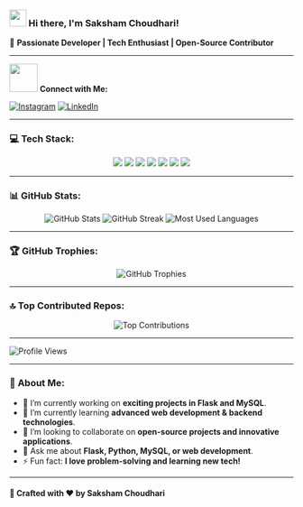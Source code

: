 ### <img src="https://media.giphy.com/media/hvRJCLFzcasrR4ia7z/giphy.gif" width="30px"> Hi there, I'm **Saksham Choudhari!**

🚀 **Passionate Developer | Tech Enthusiast | Open-Source Contributor**

---

<img src="https://media.giphy.com/media/jTNG3RF6EwbkpD4LZx/giphy.gif" width="50px"> **Connect with Me:**

[![Instagram](https://img.shields.io/badge/Instagram-%23E4405F.svg?logo=Instagram&logoColor=white)](https://www.instagram.com/saksham.choudharii) 
[![LinkedIn](https://img.shields.io/badge/LinkedIn-%230077B5.svg?logo=linkedin&logoColor=white)](https://www.linkedin.com/in/saksham-choudhari-713196265)

---

### 💻 **Tech Stack:**
<div align="center">
    <img src="https://img.shields.io/badge/html5-%23E34F26.svg?style=flat-square&logo=html5&logoColor=white" />
    <img src="https://img.shields.io/badge/python-3670A0?style=flat-square&logo=python&logoColor=ffdd54" />
    <img src="https://img.shields.io/badge/bootstrap-%238511FA.svg?style=flat-square&logo=bootstrap&logoColor=white" />
    <img src="https://img.shields.io/badge/flask-%23000.svg?style=flat-square&logo=flask&logoColor=white" />
    <img src="https://img.shields.io/badge/mysql-4479A1.svg?style=flat-square&logo=mysql&logoColor=white" />
    <img src="https://img.shields.io/badge/github-%23121011.svg?style=flat-square&logo=github&logoColor=white" />
    <img src="https://img.shields.io/badge/git-%23F05033.svg?style=flat-square&logo=git&logoColor=white" />
</div>

---

### 📊 **GitHub Stats:**
<div align="center">
    <img src="https://github-readme-stats.vercel.app/api?username=Sakshax&theme=codeSTACKr&hide_border=true&include_all_commits=true&count_private=true" alt="GitHub Stats" />
    <img src="https://streak-stats.demolab.com?user=Sakshax&theme=codeSTACKr&hide_border=true" alt="GitHub Streak" />
    <img src="https://github-readme-stats.vercel.app/api/top-langs/?username=Sakshax&theme=codeSTACKr&hide_border=true&include_all_commits=true&count_private=true&layout=compact" alt="Most Used Languages" />
</div>

---

### 🏆 **GitHub Trophies:**
<div align="center">
    <img src="https://github-profile-trophy.vercel.app/?username=Sakshax&theme=codeSTACKr&no-frame=true&no-bg=false&margin-w=4" alt="GitHub Trophies" />
</div>

---

### 🔝 **Top Contributed Repos:**
<div align="center">
    <img src="https://github-contributor-stats.vercel.app/api?username=Sakshax&limit=5&theme=codeSTACKr&combine_all_yearly_contributions=true" alt="Top Contributions" />
</div>

---

![Profile Views](https://komarev.com/ghpvc/?username=Sakshax&label=Profile%20Views&color=0e75b6&style=flat)

---

### 🚀 **About Me:**
- 🔭 I’m currently working on **exciting projects in Flask and MySQL**.
- 🌱 I’m currently learning **advanced web development & backend technologies**.
- 👯 I’m looking to collaborate on **open-source projects and innovative applications**.
- 💬 Ask me about **Flask, Python, MySQL, or web development**.
- ⚡ Fun fact: **I love problem-solving and learning new tech!**

---

#### 🎨 Crafted with ❤️ by **Saksham Choudhari**
